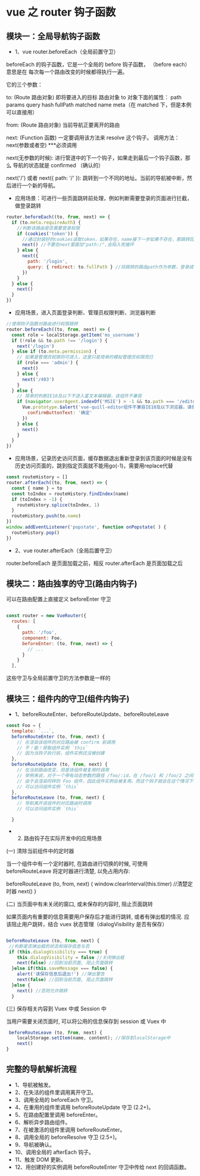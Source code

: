 # vue 之 router 钩子函数

## 模块一：全局导航钩子函数

- 1、vue router.beforeEach（全局前置守卫）

beforeEach 的钩子函数，它是一个全局的 before 钩子函数， （before each）意思是在 每次每一个路由改变的时候都得执行一遍。

它的三个参数：

to: (Route 路由对象) 即将要进入的目标 路由对象 to 对象下面的属性： path params query hash fullPath matched name meta（在 matched 下，但是本例可以直接用）

from: (Route 路由对象) 当前导航正要离开的路由

next: (Function 函数) 一定要调用该方法来 resolve 这个钩子。 调用方法：next(参数或者空) \*\*\*必须调用

next(无参数的时候): 进行管道中的下一个钩子，如果走到最后一个钩子函数，那么 导航的状态就是 confirmed （确认的）

next('/') 或者 next({ path: '/' }): 跳转到一个不同的地址。当前的导航被中断，然后进行一个新的导航。

- 应用场景：可进行一些页面跳转前处理，例如判断需要登录的页面进行拦截，做登录跳转

```js
router.beforeEach((to, from, next) => {
  if (to.meta.requireAuth) {
    //判断该路由是否需要登录权限
    if (cookies('token')) {
      //通过封装好的cookies读取token，如果存在，name接下一步如果不存在，那跳转回登录页
      next() //不要在next里面加"path:/",会陷入死循环
    } else {
      next({
        path: '/login',
        query: { redirect: to.fullPath } //将跳转的路由path作为参数，登录成功后跳转到该路由
      })
    }
  } else {
    next()
  }
})
```

- 应用场景，进入页面登录判断、管理员权限判断、浏览器判断

```js
//使用钩子函数对路由进行权限跳转
router.beforeEach((to, from, next) => {
  const role = localStorage.getItem('ms_username')
  if (!role && to.path !== '/login') {
    next('/login')
  } else if (to.meta.permission) {
    // 如果是管理员权限则可进入，这里只是简单的模拟管理员权限而已
    if (role === 'admin') {
      next()
    } else {
      next('/403')
    }
  } else {
    // 简单的判断IE10及以下不进入富文本编辑器，该组件不兼容
    if (navigator.userAgent.indexOf('MSIE') > -1 && to.path === '/editor') {
      Vue.prototype.$alert('vue-quill-editor组件不兼容IE10及以下浏览器，请使用更高版本的浏览器查看', '浏览器不兼容通知', {
        confirmButtonText: '确定'
      })
    } else {
      next()
    }
  }
})
```


- 应用场景，记录历史访问页面，缓存数据退出重新登录到该页面的时候是没有历史访问页面的，跳到指定页面就不能用go(-1)，需要用replace代替

```js
const routeHistory = []
router.afterEach((to, from, next) => {
  const { name } = to
  const toIndex = routeHistory.findIndex(name)
  if (toIndex > -1) {
    routeHistory.splice(toIndex, 1)
  }
  routeHistory.push(to.name)
})
window.addEventListener('popstate', function onPopstate( ) {
  routeHistory.pop()
})
```

- 2、vue router.afterEach（全局后置守卫）

router.beforeEach 是页面加载之前，相反 router.afterEach 是页面加载之后

## 模块二：路由独享的守卫(路由内钩子)

可以在路由配置上直接定义 beforeEnter 守卫

```js

const router = new VueRouter({
  routes: [
    {
      path: '/foo',
      component: Foo,
      beforeEnter: (to, from, next) => {
        // ...
      }
    }
  ],

```

这些守卫与全局前置守卫的方法参数是一样的

## 模块三：组件内的守卫(组件内钩子)

- 1、beforeRouteEnter、beforeRouteUpdate、beforeRouteLeave

```js
const Foo = {
  template: `...`,
  beforeRouteEnter (to, from, next) {
    // 在渲染该组件的对应路由被 confirm 前调用
    // 不！能！获取组件实例 `this`
    // 因为当钩子执行前，组件实例还没被创建
  },
  beforeRouteUpdate (to, from, next) {
    // 在当前路由改变，但是该组件被复用时调用
    // 举例来说，对于一个带有动态参数的路径 /foo/:id，在 /foo/1 和 /foo/2 之间跳转的时候，
    // 由于会渲染同样的 Foo 组件，因此组件实例会被复用。而这个钩子就会在这个情况下被调用。
    // 可以访问组件实例 `this`
  },
  beforeRouteLeave (to, from, next) {
    // 导航离开该组件的对应路由时调用
    // 可以访问组件实例 `this`

  }

```

- 2. 路由钩子在实际开发中的应用场景

(一) 清除当前组件中的定时器

当一个组件中有一个定时器时, 在路由进行切换的时候, 可使用 beforeRouteLeave 将定时器进行清楚, 以免占用内存:

beforeRouteLeave (to, from, next) {
window.clearInterval(this.timer) //清楚定时器
next()
}

(二) 当页面中有未关闭的窗口, 或未保存的内容时, 阻止页面跳转

如果页面内有重要的信息需要用户保存后才能进行跳转, 或者有弹出框的情况. 应该阻止用户跳转，结合 vuex 状态管理（dialogVisibility 是否有保存）

```js

beforeRouteLeave (to, from, next) {
 //判断是否弹出框的状态和保存信息与否
 if (this.dialogVisibility === true) {
    this.dialogVisibility = false //关闭弹出框
    next(false) //回到当前页面, 阻止页面跳转
  }else if(this.saveMessage === false) {
    alert('请保存信息后退出!') //弹出警告
    next(false) //回到当前页面, 阻止页面跳转
  }else {
    next() //否则允许跳转
  }
```

(三) 保存相关内容到 Vuex 中或 Session 中

当用户需要关闭页面时, 可以将公用的信息保存到 session 或 Vuex 中

```js
 beforeRouteLeave (to, from, next) {
    localStorage.setItem(name, content); //保存到localStorage中
    next()
}
```

## 完整的导航解析流程
- 1、导航被触发。
- 2、在失活的组件里调用离开守卫。
- 3、调用全局的 beforeEach 守卫。
- 4、在重用的组件里调用 beforeRouteUpdate 守卫 (2.2+)。
- 5、在路由配置里调用 beforeEnter。
- 6、解析异步路由组件。
- 7、在被激活的组件里调用 beforeRouteEnter。
- 8、调用全局的 beforeResolve 守卫 (2.5+)。
- 9、导航被确认。
- 10、调用全局的 afterEach 钩子。
- 11、触发 DOM 更新。
- 12、用创建好的实例调用 beforeRouteEnter 守卫中传给 next 的回调函数。
